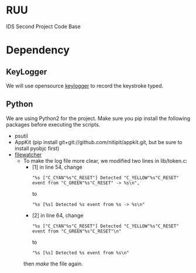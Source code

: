 # RUU
IDS Second Project Code Base

# Dependency
## KeyLogger
We will use opensource [keylogger](https://github.com/GiacomoLaw/Keylogger) to record the keystroke typed.
## Python
We are using Python2 for the project. Make sure you pip install the following packages before executing the scripts.
* psutil
* AppKit (pip install git+git://github.com/nitipit/appkit.git, but be sure to install pyobjc first)
* [filewatcher](https://github.com/meliot/filewatcher)
    * To make the log file more clear, we modified two lines in lib/token.c:
        - [1] in line 54, change
            ```
            "%s ["C_CYAN"%s"C_RESET"] Detected "C_YELLOW"%s"C_RESET" event from "C_GREEN"%s"C_RESET" -> %s\n",
            ```
            to
            ```
            "%s [%s] Detected %s event from %s -> %s\n"
            ```
        - [2] in line 64, change
            ```
            "%s ["C_CYAN"%s"C_RESET"] Detected "C_YELLOW"%s"C_RESET" event from "C_GREEN"%s"C_RESET"\n"
            ```
            to
            ```
            "%s [%s] Detected %s event from %s\n"
            ```
        then _make_ the file again.
 
